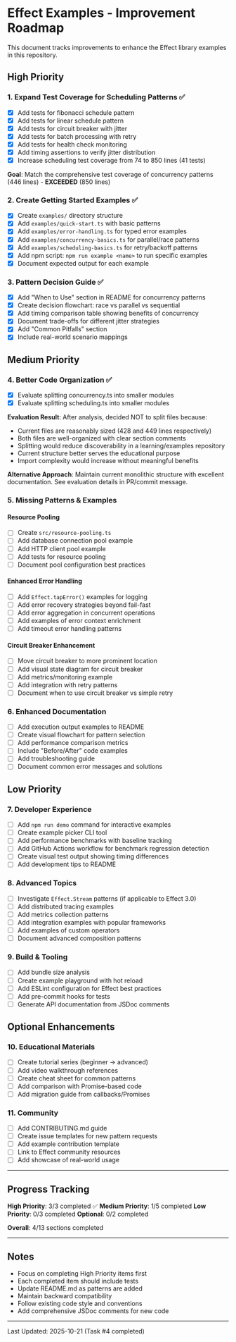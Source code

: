 # Effect Examples - Improvement Roadmap

This document tracks improvements to enhance the Effect library examples in this repository.

## High Priority

### 1. Expand Test Coverage for Scheduling Patterns ✅
- [x] Add tests for fibonacci schedule pattern
- [x] Add tests for linear schedule pattern
- [x] Add tests for circuit breaker with jitter
- [x] Add tests for batch processing with retry
- [x] Add tests for health check monitoring
- [x] Add timing assertions to verify jitter distribution
- [x] Increase scheduling test coverage from 74 to 850 lines (41 tests)

**Goal**: Match the comprehensive test coverage of concurrency patterns (446 lines) - **EXCEEDED** (850 lines)

### 2. Create Getting Started Examples ✅
- [x] Create `examples/` directory structure
- [x] Add `examples/quick-start.ts` with basic patterns
- [x] Add `examples/error-handling.ts` for typed error examples
- [x] Add `examples/concurrency-basics.ts` for parallel/race patterns
- [x] Add `examples/scheduling-basics.ts` for retry/backoff patterns
- [x] Add npm script: `npm run example <name>` to run specific examples
- [x] Document expected output for each example

### 3. Pattern Decision Guide ✅
- [x] Add "When to Use" section in README for concurrency patterns
- [x] Create decision flowchart: race vs parallel vs sequential
- [x] Add timing comparison table showing benefits of concurrency
- [x] Document trade-offs for different jitter strategies
- [x] Add "Common Pitfalls" section
- [x] Include real-world scenario mappings

## Medium Priority

### 4. Better Code Organization ✅
- [x] Evaluate splitting concurrency.ts into smaller modules
- [x] Evaluate splitting scheduling.ts into smaller modules

**Evaluation Result**: After analysis, decided NOT to split files because:
- Current files are reasonably sized (428 and 449 lines respectively)
- Both files are well-organized with clear section comments
- Splitting would reduce discoverability in a learning/examples repository
- Current structure better serves the educational purpose
- Import complexity would increase without meaningful benefits

**Alternative Approach**: Maintain current monolithic structure with excellent documentation.
See evaluation details in PR/commit message.

### 5. Missing Patterns & Examples

#### Resource Pooling
- [ ] Create `src/resource-pooling.ts`
- [ ] Add database connection pool example
- [ ] Add HTTP client pool example
- [ ] Add tests for resource pooling
- [ ] Document pool configuration best practices

#### Enhanced Error Handling
- [ ] Add `Effect.tapError()` examples for logging
- [ ] Add error recovery strategies beyond fail-fast
- [ ] Add error aggregation in concurrent operations
- [ ] Add examples of error context enrichment
- [ ] Add timeout error handling patterns

#### Circuit Breaker Enhancement
- [ ] Move circuit breaker to more prominent location
- [ ] Add visual state diagram for circuit breaker
- [ ] Add metrics/monitoring example
- [ ] Add integration with retry patterns
- [ ] Document when to use circuit breaker vs simple retry

### 6. Enhanced Documentation
- [ ] Add execution output examples to README
- [ ] Create visual flowchart for pattern selection
- [ ] Add performance comparison metrics
- [ ] Include "Before/After" code examples
- [ ] Add troubleshooting guide
- [ ] Document common error messages and solutions

## Low Priority

### 7. Developer Experience
- [ ] Add `npm run demo` command for interactive examples
- [ ] Create example picker CLI tool
- [ ] Add performance benchmarks with baseline tracking
- [ ] Add GitHub Actions workflow for benchmark regression detection
- [ ] Create visual test output showing timing differences
- [ ] Add development tips to README

### 8. Advanced Topics
- [ ] Investigate `Effect.Stream` patterns (if applicable to Effect 3.0)
- [ ] Add distributed tracing examples
- [ ] Add metrics collection patterns
- [ ] Add integration examples with popular frameworks
- [ ] Add examples of custom operators
- [ ] Document advanced composition patterns

### 9. Build & Tooling
- [ ] Add bundle size analysis
- [ ] Create example playground with hot reload
- [ ] Add ESLint configuration for Effect best practices
- [ ] Add pre-commit hooks for tests
- [ ] Generate API documentation from JSDoc comments

## Optional Enhancements

### 10. Educational Materials
- [ ] Create tutorial series (beginner → advanced)
- [ ] Add video walkthrough references
- [ ] Create cheat sheet for common patterns
- [ ] Add comparison with Promise-based code
- [ ] Add migration guide from callbacks/Promises

### 11. Community
- [ ] Add CONTRIBUTING.md guide
- [ ] Create issue templates for new pattern requests
- [ ] Add example contribution template
- [ ] Link to Effect community resources
- [ ] Add showcase of real-world usage

---

## Progress Tracking

**High Priority**: 3/3 completed ✅
**Medium Priority**: 1/5 completed
**Low Priority**: 0/3 completed
**Optional**: 0/2 completed

**Overall**: 4/13 sections completed

---

## Notes

- Focus on completing High Priority items first
- Each completed item should include tests
- Update README.md as patterns are added
- Maintain backward compatibility
- Follow existing code style and conventions
- Add comprehensive JSDoc comments for new code

---

Last Updated: 2025-10-21 (Task #4 completed)
